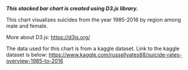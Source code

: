 **_This stacked bar chart is created using D3.js library._**

This chart visualizes suicides from the year 1985-2016 by region among male and female.

More about D3.js:
https://d3js.org/

The data used for this chart is from a kaggle dataset. Link to the kaggle dataset is below:
https://www.kaggle.com/russellyates88/suicide-rates-overview-1985-to-2016
